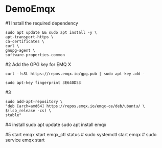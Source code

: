 # DemoEmqx

#1 Install the required dependency

	sudo apt update && sudo apt install -y \
	apt-transport-https \
	ca-certificates \
	curl \
	gnupg-agent \
	software-properties-common

#2 Add the GPG key for EMQ X
	
	curl -fsSL https://repos.emqx.io/gpg.pub | sudo apt-key add -

	sudo apt-key fingerprint 3E640D53
	
#3 
	
	sudo add-apt-repository \
	"deb [arch=amd64] https://repos.emqx.io/emqx-ce/deb/ubuntu/ \
	$(lsb_release -cs) \
	stable"
	
#4 install
	sudo apt update
	sudo apt install emqx

#5 start 
	emqx start
	emqx_ctl status
	# sudo systemctl start emqx
	# sudo service emqx start

